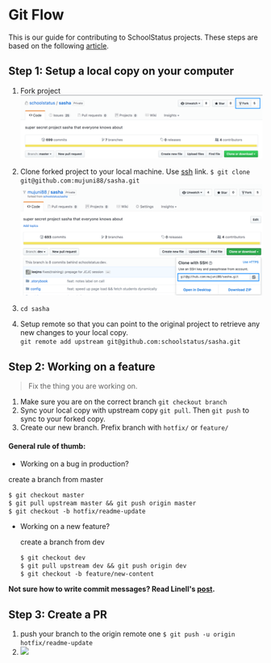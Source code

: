 # Git Flow

This is our guide for contributing to SchoolStatus projects. These steps are based on the following [article](https://akrabat.com/the-beginners-guide-to-contributing-to-a-github-project/).

## Step 1: Setup a local copy on your computer

1. Fork project  
   ![](/assets/schoolstatus_sasha__super_secret_project_sasha_that_everyone_knows_about.png)

2. Clone forked project to your local machine. Use [ssh](https://help.github.com/articles/adding-a-new-ssh-key-to-your-github-account/) link. `$ git clone git@github.com:mujuni88/sasha.git`  
   ![](/assets/mujuni88_sasha__super_secret_project_sasha_that_everyone_knows_about.png)

3. `cd sasha`

4. Setup remote so that you can point to the original project to retrieve any new changes to your local copy.   
   `git remote add upstream git@github.com:schoolstatus/sasha.git`

## Step 2: Working on a feature

> Fix the thing you are working on.

1. Make sure you are on the correct branch
`git checkout branch`
2. Sync your local copy with upstream copy `git pull`. Then `git push` to sync to your forked copy. 
3. Create our new branch. Prefix branch with `hotfix/` or `feature/`

#### General rule of thumb:

* Working on a bug in production?

 create a branch from master

   ```
   $ git checkout master
   $ git pull upstream master && git push origin master
   $ git checkout -b hotfix/readme-update
   ```

* Working on a new feature?

  create a branch from dev

   ```
   $ git checkout dev
   $ git pull upstream dev && git push origin dev
   $ git checkout -b feature/new-content
   ```
**Not sure how to write commit messages? Read Linell's [post](https://gist.github.com/Linell/bd8100c4e04348c7966d).**

## Step 3: Create a PR

1. push your branch to the origin remote one `$ git push -u origin hotfix/readme-update`
2. ![](/assets/Pull_Requests_·_schoolstatus_sasha.png)

